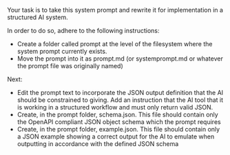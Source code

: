 Your task is to take this system prompt and rewrite it for implementation in a structured AI system. 

In order to do so, adhere to the following instructions:

- Create a folder called prompt at the level of the filesystem where the system prompt currently exists. 
- Move the prompt into it as prompt.md (or systemprompt.md or whatever the prompt file was originally named)

Next:

- Edit the prompt text to incorporate the JSON output definition that the AI should be constrained to giving. Add an instruction that the AI tool that it is working in a structured workflow and must only return valid JSON. 
- Create, in the prompt folder, schema.json. This file should contain only the OpenAPI compliant JSON object schema which the prompt requires 
- Create, in the prompt folder, example.json. This file should contain only a JSON example showing a correct output for the AI to emulate when outputting in accordance with the defined JSON schema